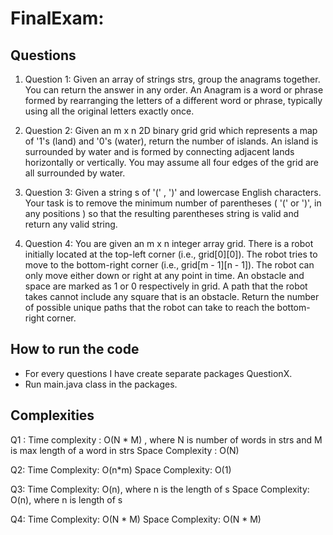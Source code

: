 # FinalExam: 

## Questions

1. Question 1: Given an array of strings strs, group the anagrams together. You can return the answer in any order.
              An Anagram is a word or phrase formed by rearranging the letters of a different word or phrase, typically
              using all the original letters exactly once.

2. Question 2: Given an m x n 2D binary grid grid which represents a map of '1's (land) and '0's (water), return the number of islands.
            An island is surrounded by water and is formed by connecting adjacent lands horizontally or vertically. You may assume all four edges of the grid are all surrounded by water.

3. Question 3: Given a string s of '(' , ')' and lowercase English characters.
            Your task is to remove the minimum number of parentheses ( '(' or ')', in any positions ) so that the resulting parentheses string is valid and return any valid string.


4. Question 4: You are given an m x n integer array grid. There is a robot initially located at the top-left corner (i.e., grid[0][0]). The robot tries to move to the bottom-right corner (i.e., grid[m - 1][n - 1]). 
            The robot can only move either down or  right at any point in time. An obstacle and space are marked as 1 or 0 respectively in grid. A path that the robot takes cannot include any square that is an obstacle.
            Return the number of possible unique paths that the robot can take to reach the bottom-right corner.



## How to run the code

- For every questions I have create separate packages QuestionX.
- Run main.java class in the packages.

## Complexities

Q1 :
Time complexity : O(N * M) , where N is number of words in strs and M is max length of a word in strs
Space Complexity : O(N)

Q2:
Time Complexity:  O(n*m)
Space Complexity: O(1)

Q3:
Time Complexity: O(n), where n is the length of s
Space Complexity: O(n), where n is length of s

Q4:
Time Complexity: O(N * M)
Space Complexity: O(N * M)


